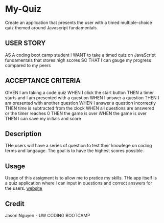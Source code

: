 # My-Quiz

Create an application that presents the user with a timed multiple-choice quiz themed around Javascript fundamentals.

## USER STORY
AS A coding boot camp student
I WANT to take a timed quiz on JavaScript fundamentals that stores high scores
SO THAT I can gauge my progress compared to my peers

## ACCEPTANCE CRITERIA
GIVEN I am taking a code quiz
WHEN I click the start button
THEN a timer starts and I am presented with a question
WHEN I answer a question
THEN I am presented with another question
WHEN I answer a question incorrectly
THEN time is subtracted from the clock
WHEN all questions are answered or the timer reaches 0
THEN the game is over
WHEN the game is over
THEN I can save my initials and score

## Description
THe users will have a series of question to test their knowlege on coding terms and langauge. The goal is to have the highest scores possible. 

## Usage
Usage of this assigment is to allow me to pratice my skills. THe app itself is a quiz application where I can input in questions and correct answers for the users. 
[website](https://github.com/nguyet33/My-Quiz)

## Credit
Jason Nguyen - UW CODING BOOTCAMP